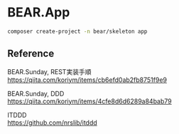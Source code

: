 # BEAR.App

```bash
composer create-project -n bear/skeleton app
```

## Reference

BEAR.Sunday, REST実装手順  
https://qiita.com/koriym/items/cb6efd0ab2fb8751f9e9

BEAR.Sunday, DDD  
https://qiita.com/koriym/items/4cfe8d6d6289a84bab79

ITDDD  
https://github.com/nrslib/itddd